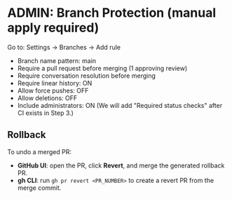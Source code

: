 # ADMIN: Branch Protection (manual apply required)
Go to: Settings → Branches → Add rule
- Branch name pattern: main
- Require a pull request before merging (1 approving review)
- Require conversation resolution before merging
- Require linear history: ON
- Allow force pushes: OFF
- Allow deletions: OFF
- Include administrators: ON
(We will add "Required status checks" after CI exists in Step 3.)

## Rollback
To undo a merged PR:
- **GitHub UI**: open the PR, click **Revert**, and merge the generated rollback PR.
- **gh CLI**: run `gh pr revert <PR_NUMBER>` to create a revert PR from the merge commit.
